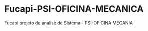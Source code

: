 Fucapi-PSI-OFICINA-MECANICA
===========================

Fucapi projeto de analise de Sistema - PSI-OFICINA MECANIA
